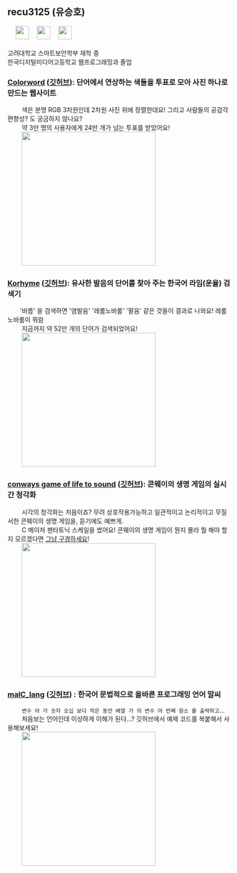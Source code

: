 <!-- | <img src="https://github.com/recu3125/recu3125/assets/68118081/e5b7108b-eae3-4834-a474-ee021ae56493" style="width:30px; object-fit: contain;"> | Korea University Division of Smart Security <br> 고려대 스마트보안학부 24학번 |
|-----------|------------| -->
<h2>recu3125 (유승호)</h2> &emsp; <a href="https://www.instagram.com/o_ohgns/"><img src="https://github.com/recu3125/recu3125/assets/68118081/32bb9de5-f010-4bb2-90ef-05ef25bd63e7" style ="width:30px"></a>&emsp;
<a href="https://www.youtube.com/channel/UCpveGOlnfS7p9qvCdOui0HA"><img src="https://github.com/recu3125/recu3125/assets/68118081/78278921-17d5-4211-b501-4e293aa9ee8c" style ="width:30px"></a>&emsp;
<a href="https://soundcloud.com/recu3125"><img src="https://github.com/recu3125/recu3125/assets/68118081/22f82f47-7d70-4da7-b55f-e58cb5ba75cf" style ="width:30px"></a>
<br><br> 고려대학교 스마트보안학부 재학 중
<br>한국디지털미디어고등학교 웹프로그래밍과 졸업<br>

### [Colorword](https://colorword.recu3125.com/) ([깃허브](https://github.com/recu3125/Colorword)): 단어에서 연상하는 색들을 투표로 모아 사진 하나로 만드는 웹사이트
&emsp;&emsp; 색은 분명 RGB 3차원인데 2차원 사진 위에 정렬한대요! 그리고 사람들의 공감각 편향성? 도 궁금하지 않나요?
<br> &emsp;&emsp; 약 3만 명의 사용자에게 24만 개가 넘는 투표를 받았어요!
<br> &emsp;&emsp; <img src="https://github.com/recu3125/recu3125/assets/68118081/db9e24e9-f4ed-4d20-a34f-74944d614933" style ="width:300px">


### [Korhyme](https://korhyme.recu3125.com/) ([깃허브](https://github.com/recu3125/Korhyme)): 유사한 발음의 단어를 찾아 주는 한국어 라임(운율) 검색기
&emsp;&emsp;'바름' 을 검색하면 '염발음'	'레룸노바룸' '팔음' 같은 것들이 결과로 나와요! 레룸노바룸이 뭐람
<br> &emsp;&emsp; 지금까지 약 52만 개의 단어가 검색되었어요!
<br> &emsp;&emsp; <img src="https://github.com/recu3125/recu3125/assets/68118081/8ff04977-a905-4aed-9166-52fe2a20fccc" style ="width:300px">

### [conways game of life to sound](https://recu3125.github.io/conways-game-of-life-to-sound/) ([깃허브](https://github.com/recu3125/conways-game-of-life-to-sound)): 콘웨이의 생명 게임의 실시간 청각화
&emsp;&emsp; 시각의 청각화는 처음이죠? 무려 상호작용가능하고 일관적이고 논리적이고 무질서한 콘웨이의 생명 게임을, 듣기에도 예쁘게.
<br> &emsp;&emsp; C 메이저 펜타토닉 스케일을 썼어요! 콘웨이의 생명 게임이 뭔지 몰라 뭘 해야 할지 모르겠다면 [그냥 구경하세요](https://youtu.be/eceJnyDqh8M)!
<br> &emsp;&emsp; <img src="https://img.youtube.com/vi/eceJnyDqh8M/0.jpg" style ="width:300px">

### [malC_lang](https://recu3125.github.io/malC_lang/) ([깃허브](https://github.com/recu3125/malC_lang)) : 한국어 문법적으로 올바른 프로그래밍 언어 말씨
&emsp;&emsp; ```변수 아 가 숫자 오십 보다 작은 동안 배열 가 의 변수 아 번째 원소 를 출력하고```...
<br> &emsp;&emsp; 처음보는 언어인데 이상하게 이해가 된다...? 깃허브에서 예제 코드를 복붙해서 사용해보세요!
<br> &emsp;&emsp; <img src="https://github.com/recu3125/recu3125/assets/68118081/65284cf3-8e33-47cc-a7f8-374e54eeb6ef" style ="width:300px">


